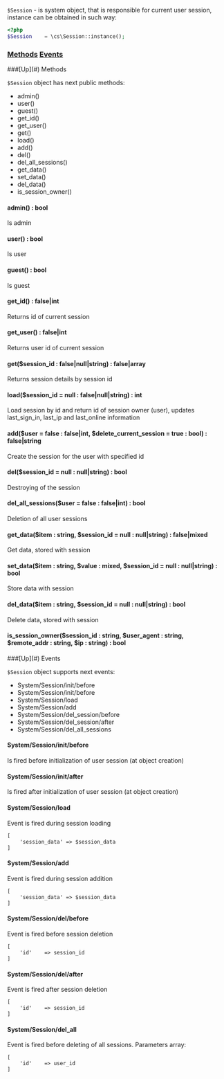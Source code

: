 `$Session` - is system object, that is responsible for current user session, instance can be obtained in such way:
```php
<?php
$Session	= \cs\Session::instance();
```

### [Methods](#methods) [Events](#events)

<a name="methods" />
###[Up](#) Methods

`$Session` object has next public methods:
* admin()
* user()
* guest()
* get_id()
* get_user()
* get()
* load()
* add()
* del()
* del_all_sessions()
* get_data()
* set_data()
* del_data()
* is_session_owner()

#### admin() : bool
Is admin

#### user() : bool
Is user

#### guest() : bool
Is guest

#### get_id() : false|int
Returns id of current session

#### get_user() : false|int
Returns user id of current session

#### get($session_id : false|null|string) : false|array
Returns session details by session id

#### load($session_id = null : false|null|string) : int
Load session by id and return id of session owner (user), updates last_sign_in, last_ip and last_online information

#### add($user = false : false|int, $delete_current_session = true : bool) : false|string
Create the session for the user with specified id

#### del($session_id = null : null|string) : bool
Destroying of the session

#### del_all_sessions($user = false : false|int) : bool
Deletion of all user sessions

#### get_data($item : string, $session_id = null : null|string) : false|mixed
Get data, stored with session

#### set_data($item : string, $value : mixed, $session_id = null : null|string) : bool
Store data with session

#### del_data($item : string, $session_id = null : null|string) : bool
Delete data, stored with session

#### is_session_owner($session_id : string, $user_agent : string, $remote_addr : string, $ip : string) : bool

<a name="events" />
###[Up](#) Events

`$Session` object supports next events:
* System/Session/init/before
* System/Session/init/before
* System/Session/load
* System/Session/add
* System/Session/del_session/before
* System/Session/del_session/after
* System/Session/del_all_sessions

#### System/Session/init/before
Is fired before initialization of user session (at object creation)

#### System/Session/init/after
Is fired after initialization of user session (at object creation)

#### System/Session/load
Event is fired during session loading
```
[
	'session_data' => $session_data
]
```

#### System/Session/add
Event is fired during session addition
```
[
	'session_data' => $session_data
]
```

#### System/Session/del/before
Event is fired before session deletion
```
[
	'id'	=> session_id
]
```

#### System/Session/del/after
Event is fired after session deletion
```
[
	'id'	=> session_id
]
```

#### System/Session/del_all
Event is fired before deleting of all sessions. Parameters array:
```
[
	'id'	=> user_id
]
```
